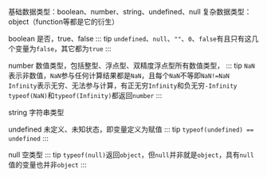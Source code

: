 
基础数据类型：boolean、number、string、undefined、null
复杂数据类型：object（function等都是它的衍生）


boolean  是否，true、false
::: tip
`undefined`、`null`、`""`、`0`、`false`有且只有这几个变量为`false`，其它都为`true`
:::

number 数值类型，包括整型、浮点型、双精度浮点型所有数值类型，
::: tip
`NaN`表示非数值，`NaN`参与任何计算结果都是`NaN`，且每个`NaN`不等即`NaN!=NaN`
`Infinity`表示无穷、无法参与计算，有正无穷`Infinity`和负无穷`-Infinity`
`typeof(NaN)`和`typeof(Infinity)`都返回`number`
:::

string 字符串类型

undefined 未定义、未知状态，即变量定义为赋值
::: tip
`typeof(undefined) == undefined`
:::

null 空类型
::: tip
`typeof(null)`返回`object`，但`null`并非就是`object`，具有`null`值的变量也并非`object`
:::
